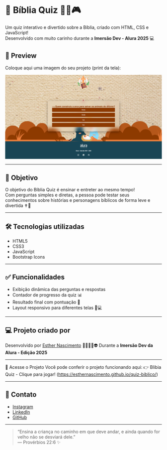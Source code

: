 # 📖 Bíblia Quiz 🙏🏻🎮

Um quiz interativo e divertido sobre a Bíblia, criado com HTML, CSS e JavaScript!  
Desenvolvido com muito carinho durante a **Imersão Dev - Alura 2025** 💻

## 📸 Preview

Coloque aqui uma imagem do seu projeto (print da tela):

![Preview do Bíblia Quiz](./img/capaProjeto.png)

---

## 🎯 Objetivo

O objetivo do Bíblia Quiz é ensinar e entreter ao mesmo tempo!  
Com perguntas simples e diretas, a pessoa pode testar seus conhecimentos sobre histórias e personagens bíblicos de forma leve e divertida ✝️💬

---

## 🛠️ Tecnologias utilizadas

- HTML5
- CSS3
- JavaScript
- Bootstrap Icons

---

## ✅ Funcionalidades

- Exibição dinâmica das perguntas e respostas
- Contador de progresso da quiz 📊
- Resultado final com pontuação 🎉
- Layout responsivo para diferentes telas 📱💻

---

## 💻 Projeto criado por

Desenvolvido por [Esther Nascimento](https://github.com/esthernascimento) 💚👩🏻‍💻👽
Durante a **Imersão Dev da Alura - Edição 2025**

---

🔗 Acesse o Projeto
Você pode conferir o projeto funcionando aqui:
👉 Blibia Quiz - Clique para jogar!
(https://esthernascimento.github.io/quiz-biblico/)

---

## 📲 Contato

- [Instagram](https://www.instagram.com/esthernascimentooficial) 
- [LinkedIn](https://www.linkedin.com/in/esthernascimentooficial)  
- [GitHub](https://github.com/esthernascimento) 

---

> “Ensina a criança no caminho em que deve andar, e ainda quando for velho não se desviará dele.”  
> — Provérbios 22:6 ✨

